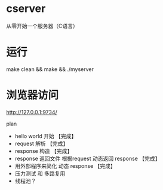 # cserver
从零开始一个服务器（C语言）
# 运行
make clean && make && ./myserver
# 浏览器访问
 http://127.0.0.1:9734/

plan
* hello world 开始 【完成】 
* request 解析 【完成】
* response 构造 【完成】
* response 返回文件 根据request 动态返回 response 【完成】
* 用外部程序来简化 动态 response 【完成】
* 压力测试 和 多路复用
* 线程池？
